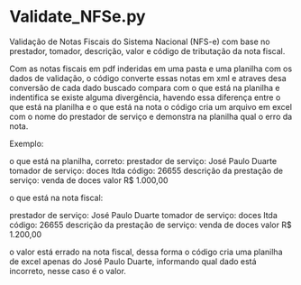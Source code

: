 # Validate_NFSe.py
Validação de Notas Fiscais do Sistema Nacional (NFS-e) com base no prestador, tomador, descrição, valor e código de tributação da nota fiscal.

Com as notas fiscais em pdf inderidas em uma pasta e uma planilha com os dados de validação, 
o código converte essas notas em xml e atraves desa conversão de cada dado buscado compara com o que está na planilha e indentifica se existe alguma divergência,
havendo essa diferença entre o que está na planilha e o que está na nota o código cria um arquivo em excel com o nome do prestador de serviço e demonstra na planilha qual o erro da nota.

Exemplo:

o que está na planilha, correto:
prestador de serviço: José Paulo Duarte 
tomador de serviço: doces ltda
código: 26655
descrição da prestação de serviço: venda de doces
valor R$ 1.000,00

o que está na nota fiscal:

prestador de serviço: José Paulo Duarte 
tomador de serviço: doces ltda
código: 26655
descrição da prestação de serviço: venda de doces
valor R$ 1.200,00

o valor está errado na nota fiscal, dessa forma o código cria uma planilha de excel apenas do José Paulo Duarte, informando qual dado está incorreto, nesse caso é o valor.
